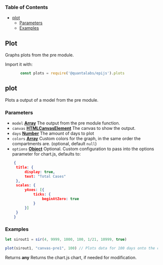 <!-- Generated by documentation.js. Update this documentation by updating the source code. -->

### Table of Contents


*   [plot][2]
    *   [Parameters][3]
    *   [Examples][4]

## Plot

Graphs plots from the pre module.

Import it with:
```javascript
       const plots = require('@quantalabs/epijs').plots
```
## plot

Plots a output of a model from the pre module.

### Parameters

*   `model` **[Array][5]** The output from the pre module function.
*   `canvas` **[HTMLCanvasElement][6]** The canvas to show the output.
*   `days` **[Number][7]** The amount of days to plot
*   `colors` **[Array][5]** Custom colors for the graph, in the same order the compartments are. (optional, default `null`)
*   `options` **[Object][8]** Optional. Custom configuration to pass into the options parameter for chart.js, defaults to:
```JSON
    {
     title: {
         display: true,
         text: "Total Cases"
     },
     scales: {
         yAxes: [{
             ticks: {
                 beginAtZero: true
             }
         }]
     }
    }
```
### Examples

```javascript
let sirout1 = sir(4, 9999, 1000, 100, 1/21, 10999, true)

plot(sirout1, "canvas-pre1", 100) // Plots data for 100 days onto the canvas-pre1 chart, with the data from the SIR model.
```

Returns **any** Returns the chart.js chart, if needed for modification.

[1]: #chart

[2]: #plot

[3]: #parameters

[4]: #examples

[5]: https://developer.mozilla.org/docs/Web/JavaScript/Reference/Global_Objects/Array

[6]: https://developer.mozilla.org/docs/Web/API/HTMLCanvasElement

[7]: https://developer.mozilla.org/docs/Web/JavaScript/Reference/Global_Objects/Number

[8]: https://developer.mozilla.org/docs/Web/JavaScript/Reference/Global_Objects/Object
